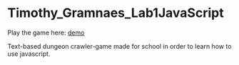 # Timothy_Gramnaes_Lab1JavaScript

Play the game here: [demo](https://timothygramnaes.github.io/Timothy_Gramnaes_Lab1JavaScript/)

Text-based dungeon crawler-game 
made for school in order to learn how to use javascript.
